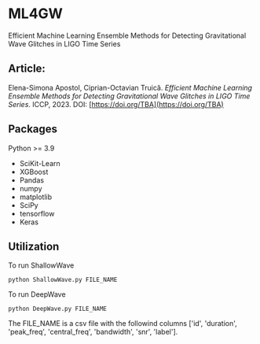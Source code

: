 # ML4GW

Efficient Machine Learning Ensemble Methods for Detecting Gravitational Wave Glitches in LIGO Time Series

## Article:

Elena-Simona Apostol, Ciprian-Octavian Truică. *Efficient Machine Learning Ensemble Methods for Detecting Gravitational Wave Glitches in LIGO Time Series*. ICCP, 2023. DOI: [https://doi.org/TBA](https://doi.org/TBA)

## Packages

Python >= 3.9
- SciKit-Learn
- XGBoost
- Pandas
- numpy
- matplotlib
- SciPy
- tensorflow
- Keras
 
## Utilization

To run ShallowWave

`python ShallowWave.py FILE_NAME`

To run DeepWave

`python DeepWave.py FILE_NAME`

The FILE_NAME is a csv file with the followind columns \['id', 'duration', 'peak_freq', 'central_freq', 'bandwidth', 'snr', 'label'\].
